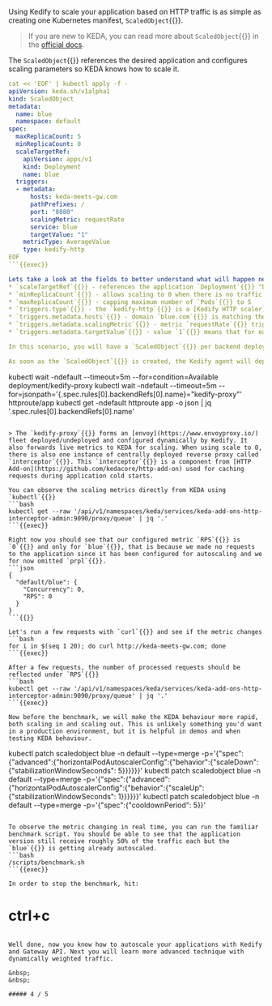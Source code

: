 Using Kedify to scale your application based on HTTP traffic is as simple as creating one Kubernetes manifest, `ScaledObject`{{}}.

> If you are new to KEDA, you can read more about `ScaledObject`{{}} in the [official docs](https://keda.sh/docs/2.15/reference/scaledobject-spec).

The `ScaledObject`{{}} references the desired application and configures scaling parameters so KEDA knows how to scale it.
```yaml
cat << 'EOF' | kubectl apply -f -
apiVersion: keda.sh/v1alpha1
kind: ScaledObject
metadata:
  name: blue 
  namespace: default
spec:
  maxReplicaCount: 5
  minReplicaCount: 0
  scaleTargetRef:
    apiVersion: apps/v1
    kind: Deployment
    name: blue
  triggers:
  - metadata:
      hosts: keda-meets-gw.com
      pathPrefixes: /
      port: "8080"
      scalingMetric: requestRate
      service: blue
      targetValue: "1"
    metricType: AverageValue
    type: kedify-http
EOF
```{{exec}}

Lets take a look at the fields to better understand what will happen next:
* `scaleTargetRef`{{}} - references the application `Deployment`{{}} "blue" deployed earlier
* `minReplicaCount`{{}} - allows scaling to 0 when there is no traffic flowing to the application
* `maxReplicaCount`{{}} - capping maximum number of `Pods`{{}} to 5
* `triggers.type`{{}} - the `kedify-http`{{}} is a [Kedify HTTP scaler](https://kedify.io/scalers/http)
* `triggers.metadata.hosts`{{}} - domain `blue.com`{{}} is matching the domain also configured in the `HTTPRoute`{{}}
* `triggers.metadata.scalingMetric`{{}} - metric `requestRate`{{}} triggers scaling by default based on the number of requests per second
* `triggers.metadata.targetValue`{{}} - value `1`{{}} means that for each request per second, there will be a replica of the application

In this scenario, you will have a `ScaledObject`{{}} per backend deployment version, but for now the autoscaling will be enabled just for `blue`{{}} to familiarize with how it's working.

As soon as the `ScaledObject`{{}} is created, the Kedify agent will deploy `kedify-proxy`{{}} in the application namespace. It will stay there for as long as there is at least one `ScaledObject`{{}} with `kedify-http`{{}} trigger. The Kedify agent will take care of the `HTTPRoute`{{}} autowiring to route the requests through KEDA.

```
kubectl wait -ndefault --timeout=5m --for=condition=Available deployment/kedify-proxy
kubectl wait -ndefault --timeout=5m --for=jsonpath='{.spec.rules[0].backendRefs[0].name}="kedify-proxy"' httproute/app
kubectl get -ndefault httproute app -o json | jq '.spec.rules[0].backendRefs[0].name'
```{{exec}}

> The `kedify-proxy`{{}} forms an [envoy](https://www.envoyproxy.io/) fleet deployed/undeployed and configured dynamically by Kedify. It also forwards live metrics to KEDA for scaling. When using scale to 0, there is also one instance of centrally deployed reverse proxy called `interceptor`{{}}. This `interceptor`{{}} is a component from [HTTP Add-on](https://github.com/kedacore/http-add-on) used for caching requests during application cold starts.

You can observe the scaling metrics directly from KEDA using `kubectl`{{}}
```bash
kubectl get --raw '/api/v1/namespaces/keda/services/keda-add-ons-http-interceptor-admin:9090/proxy/queue' | jq '.'
```{{exec}}

Right now you should see that our configured metric `RPS`{{}} is `0`{{}} and only for `blue`{{}}, that is because we made no requests to the application since it has been configured for autoscaling and we for now omitted `prpl`{{}}.
```json
{
  "default/blue": {
    "Concurrency": 0,
    "RPS": 0
  }
}
```{{}}

Let's run a few requests with `curl`{{}} and see if the metric changes
```bash
for i in $(seq 1 20); do curl http://keda-meets-gw.com; done
```{{exec}}

After a few requests, the number of processed requests should be reflected under `RPS`{{}}
```bash
kubectl get --raw '/api/v1/namespaces/keda/services/keda-add-ons-http-interceptor-admin:9090/proxy/queue' | jq '.'
```{{exec}}

Now before the benchmark, we will make the KEDA behaviour more rapid, both scaling in and scaling out. This is unlikely something you'd want in a production environment, but it is helpful in demos and when testing KEDA behaviour.
```
kubectl patch scaledobject blue -n default --type=merge -p='{"spec":{"advanced":{"horizontalPodAutoscalerConfig":{"behavior":{"scaleDown":{"stabilizationWindowSeconds": 5}}}}}}'
kubectl patch scaledobject blue -n default --type=merge -p='{"spec":{"advanced":{"horizontalPodAutoscalerConfig":{"behavior":{"scaleUp":{"stabilizationWindowSeconds": 1}}}}}}'
kubectl patch scaledobject blue -n default --type=merge -p='{"spec":{"cooldownPeriod": 5}}'
```{{exec}}

To observe the metric changing in real time, you can run the familiar benchmark script. You should be able to see that the application version still receive roughly 50% of the traffic each but the `blue`{{}} is getting already autoscaled.
```bash
/scripts/benchmark.sh
```{{exec}}

In order to stop the benchmark, hit:
```
# ctrl+c
```{{exec interrupt}}

Well done, now you know how to autoscale your applications with Kedify and Gateway API. Next you will learn more advanced technique with dynamically weighted traffic.

&nbsp;
&nbsp;

##### 4 / 5

